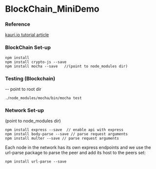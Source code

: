 # BlockChain_MiniDemo

### Reference
[kauri.io tutorial article](
 https://kauri.io/article/92034a0c23ed4cb4a6ca959e0a4b78b9?utm_campaign=ConsenSys%20Newsletter&utm_source=hs_email&utm_medium=email&utm_content=72818337&_hsenc=p2ANqtz-97ZLpmpSnvFmkouThG-CZUBBFpaq7Bp06gGqzfqEPthg6DK7tGrkPdvAecTpAD5bXWl7kwAOIlJyQkYEpMpkd_dVa0b1rUbt9b4Zanw1FegeVfHyw&_hsmi=72818337#settingup)

### BlockChain Set-up
```
npm install
npm install crypto-js --save
npm install mocha --save   //(point to node_modules dir)
```

### Testing (Blockchain)
-- point to root dir
```
./node_modules/mocha/bin/mocha test
```

### Network Set-up
(point to node_modules dir)
```
npm install express --save  // enable api with express
npm install body-parse --save // parse request arguments
npm install multer --save // parse request arguments
```
Each node in the network has its own express endpoints and we use the url-parse package to parse the peer and add its host to the peers set:
```
npm install url-parse --save
```